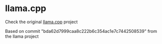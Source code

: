 # llama.cpp
Check the original [llama.cpp](https://github.com/ggerganov/llama.cpp/) project

Based on commit "bda62d7999caa8c222b6c354ac1e7c7442508539" from the llama project